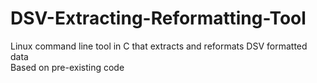# DSV-Extracting-Reformatting-Tool
Linux command line tool in C that extracts and reformats DSV formatted data  
Based on pre-existing code
